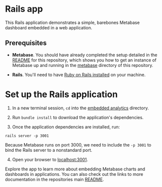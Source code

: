 # Rails app

This Rails application demonstrates a simple, barebones Metabase dashboard embedded in a web application.

## Prerequisites

- **Metabase**. You should have already completed the setup detailed in the [README](../README.md) for this repository, which shows you how to get an instance of Metabase up and running in the [metabase](../metabase) directory of this repository.

- **Rails**. You'll need to have [Ruby on Rails installed](https://guides.rubyonrails.org/getting_started.html) on your machine.

# Set up the Rails application

1. In a new terminal session, `cd` into the [embedded analytics](/embedded-analytics) directory.

2. Run `bundle install` to download the application's dependencies.

3. Once the application dependencies are installed, run:

```shell
rails server -p 3001
```
Because Metabase runs on port 3000, we need to include the `-p 3001` to bind the Rails server to a nonstandard port.

4. Open your browser to [localhost:3001](http://localhost:3001).

Explore the app to learn more about embedding Metabase charts and dashboards in applications. You can also check out the links to more documentation in the repositories main [README](../README.md).


